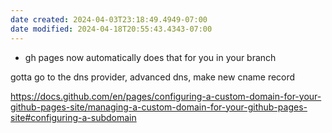 ```yaml
---
date created: 2024-04-03T23:18:49.4949-07:00
date modified: 2024-04-18T20:55:43.4343-07:00
---
```

- gh pages now automatically does that for you in your branch

gotta go to the dns provider, advanced dns, make new cname record

https://docs.github.com/en/pages/configuring-a-custom-domain-for-your-github-pages-site/managing-a-custom-domain-for-your-github-pages-site#configuring-a-subdomain
